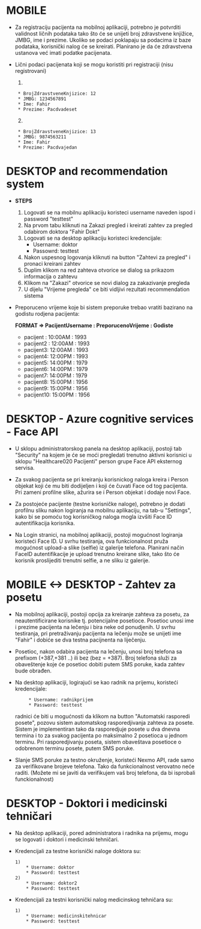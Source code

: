 # MOBILE

  - Za registraciju pacijenta na mobilnoj aplikaciji, potrebno je potvrditi validnost ličnih podataka
    tako što će se unijeti broj zdravstvene knjižice, JMBG, ime i prezime. Ukoliko se podaci poklapaju
    sa podacima iz baze podataka, korisnički nalog će se kreirati.
    Planirano je da će zdravstvena ustanova već imati podatke pacijenata.

  - Lični podaci pacijenata koji se mogu koristiti pri registraciji (nisu registrovani)
           
      1)
      
         * BrojZdravstveneKnjizice: 12
         * JMBG: 1234567891
         * Ime: Fahir
         * Prezime: Pacdvadeset

      2)
      
         * BrojZdravstveneKnjizice: 13
         * JMBG: 9874563211
         * Ime: Fahir
         * Prezime: Pacdvajedan


# DESKTOP and recommendation system

 - **STEPS**
     1) Logovati se na mobilnu aplikaciju koristeci username naveden ispod i password "testtest"
     2) Na prvom tabu kliknuti na Zakazi pregled i kreirati zahtev za pregled odabirom doktora "Fahir Dokt"
     3) Logovati se na desktop aplikaciju koristeci kredencijale:
           * Username: doktor
           * Passowrd: testtest
     4) Nakon uspesnog logovanja kliknuti na button "Zahtevi za pregled" i pronaci kreirani zahtev
     5) Duplim klikom na red zahteva otvorice se dialog sa prikazom informacija o zahtevu
     6) Klikom na "Zakazi" otvorice se novi dialog za zakazivanje pregleda
     7) U dijelu "Vrijeme pregleda" ce biti vidljivi rezultati recommendation sistema

 - Preporuceno vrijeme koje bi sistem preporuke trebao vratiti bazirano na godistu rodjena pacijenta:

     **FORMAT => PacijentUsername : PreporucenoVrijeme : Godiste**

     * pacijent : 10:00AM : 1993
     * pacijent2 : 12:00AM : 1993
     * pacijent3: 12:00AM : 1993
     * pacijent4: 12:00PM : 1993
     * pacijent5: 14:00PM : 1979
     * pacijent6: 14:00PM : 1979
     * pacijent7: 14:00PM : 1979
     * pacijent8: 15:00PM : 1956
     * pacijent9: 15:00PM : 1956
     * pacijent10: 15:00PM : 1956



# DESKTOP - Azure cognitive services - Face API

 - U sklopu administratorskog panela na desktop aplikaciji, postoji tab "Security"
   na kojem je će se moći pregledati trenutno aktivni korisnici u sklopu "Healthcare020 Pacijenti"
   person grupe  Face API eksternog servisa.

 - Za svakog pacijenta se pri kreiranju korisnickog naloga kreira i Person objekat koji će mu biti
   dodijeljen i koji će čuvati Face od tog pacijenta. Pri zameni profilne slike, ažurira se i Person
   objekat i dodaje novi Face.

 - Za postojeće pacijente (testne korisničke naloge), potrebno je dodati profilnu sliku nakon logiranja na mobilnu aplikaciju,
   na tab-u "Settings", kako bi se pomoću tog korisničkog naloga mogla izvšiti Face ID autentifikacija korisnika.

 - Na Login stranici, na mobilnoj aplikaciji, postoji mogućnost logiranja koristeći Face ID.
   U svrhu testiranja, ova funkcionalnost pruža mogućnost upload-a slike (selfie)
   iz galerije telefona. Planirani način FaceID autentifikacije je upload trenutno kreirane slike,
   tako što će korisnik proslijediti trenutni selfie, a ne sliku iz galerije.


# MOBILE <-> DESKTOP - Zahtev za posetu

- Na mobilnoj aplikaciji, postoji opcija za kreiranje zahteva za posetu, za neautentificirane
  korisnike tj. potencijalne posetioce. Posetioc unosi ime i prezime pacijenta na lečenju i bira
  neke od ponudjenih.
  U svrhu testiranja, pri pretraživanju pacijenta na lečenju može se unijeti ime "Fahir" i dobiće se dva testna pacijnenta na liječenju.

- Posetioc, nakon odabira pacijenta na lečenju, unosi broj telefona sa prefixom (+387,+381 ..) ili bez (bez = +387).
  Broj telefona služi za obaveštenje koje će posetioc dobiti putem SMS poruke, kada zahtev bude obrađen.

- Na desktop aplikaciji, logirajući se kao radnik na prijemu, koristeći kredencijale:

           * Username: radnikprijem
           * Password: testtest

  radnici će biti u mogućnosti da klikom na button "Automatski rasporedi posete", pozovu sistem automatskog rasporedjivanja zahteva za posete.
  Sistem je implementiran tako da rasporedjuje posete u dva dnevna termina i to za svakog pacijenta po maksimalno 2 posetioca u jednom terminu.
  Pri rasporedjivanju poseta, sistem obaveštava posetioce o odobrenom terminu posete, putem SMS poruke.

- Slanje SMS poruke za testno okruženje, koristeći Nexmo API, rade samo za verifikovane brojeve telefona. Tako da funkcionalnost verovatno neće raditi.
  (Možete mi se javiti da verifikujem vaš broj telefona, da bi isprobali funckionalnost)


# DESKTOP - Doktori i medicinski tehničari

 - Na desktop aplikaciji, pored administratora i radnika na prijemu, mogu se logovati i doktori i medicinski tehničari.

 - Kredencijali za testne korisnički naloge doktora su:

       1)
           * Username: doktor
           * Password: testtest
       2)
           * Username: doktor2
           * Password: testtest

 - Kredencijali za testni korisnički nalog medicinskog tehničara su:

       1)
           * Username: medicinskitehnicar
           * Password: testtest

